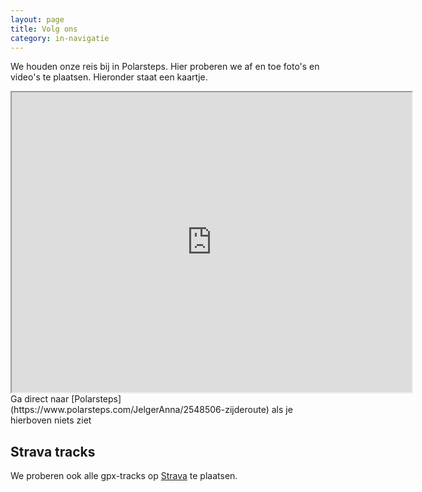 ```yaml
---
layout: page
title: Volg ons
category: in-navigatie
---
```

We houden onze reis bij in Polarsteps. Hier proberen we af en toe foto's en video's te plaatsen. Hieronder staat een kaartje.
<iframe width="640" height="480" src="https://www.polarsteps.com/JelgerAnna/2548506-zijderoute?embed=true"></iframe>
Ga direct naar [Polarsteps](https://www.polarsteps.com/JelgerAnna/2548506-zijderoute) als je hierboven niets ziet

## Strava tracks
We proberen ook alle gpx-tracks op [Strava](https://www.strava.com/athletes/4127530) te plaatsen. 
